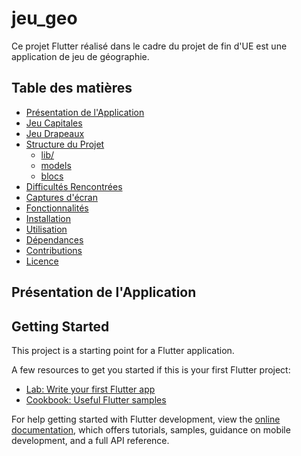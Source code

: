 # jeu_geo

Ce projet Flutter réalisé dans le cadre du projet de fin d'UE est une application de jeu de géographie.

## Table des matières

- [Présentation de l'Application](#présentation-de-lapplication)
- [Jeu Capitales](#jeu-capitales)
- [Jeu Drapeaux](#jeu-drapeaux)
- [Structure du Projet](#structure-du-projet)
   - [lib/](#lib)
   - [models](#models)
   - [blocs](#blocs)
- [Difficultés Rencontrées](#difficultés-rencontrées)
- [Captures d'écran](#captures-décran)
- [Fonctionnalités](#fonctionnalités)
- [Installation](#installation)
- [Utilisation](#utilisation)
- [Dépendances](#dépendances)
- [Contributions](#contributions)
- [Licence](#licence)

## Présentation de l'Application

## Getting Started

This project is a starting point for a Flutter application.

A few resources to get you started if this is your first Flutter project:

- [Lab: Write your first Flutter app](https://docs.flutter.dev/get-started/codelab)
- [Cookbook: Useful Flutter samples](https://docs.flutter.dev/cookbook)

For help getting started with Flutter development, view the
[online documentation](https://docs.flutter.dev/), which offers tutorials,
samples, guidance on mobile development, and a full API reference.
